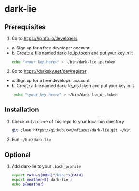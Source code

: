 # dark-lie

## Prerequisites

1. Go to https://ipinfo.io/developers
*   a. Sign up for a free developer account
*   b. Create a file named dark-lie_ip.token and put your key in it
      ```bash
      echo "<your key here>" > ~/bin/dark-lie_ip.token
      ```

2. Go to https://darksky.net/dev/register
*    a. Sign up for a free developer account
*    b. Create a file named dark-lie_ds.token and put your key in it
       ```bash
        echo "<your key here>" > ~/bin/dark-lie_ds.token
       ```

## Installation

1. Check out a clone of this repo to your local bin directory
   ```bash
   git clone https://github.com/mfiscus/dark-lie.git ~/bin
   ```
2. Run `~/bin/dark-lie`

## Optional

1. Add dark-lie to your `.bash_profile`
   ```bash
   export PATH=${HOME}"/bin:"${PATH}
   export weather=$( dark-lie )
   echo ${weather}
   ```